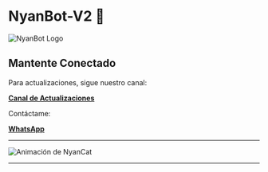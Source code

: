 # NyanBot-V2 🍟

![NyanBot Logo](https://media.giphy.com/media/3o7aD3lJ8W1J1zFf9u/giphy.gif)

## Mantente Conectado

Para actualizaciones, sigue nuestro canal:

[**Canal de Actualizaciones**](https://whatsapp.com/channel/0029VaDVQFVL7UVd71R7bY23)

Contáctame:

[**WhatsApp**](https://wa.me/samu330)

---

![Animación de NyanCat](https://media.giphy.com/media/13HgwGs2b6b5Gg/giphy.gif)

---
